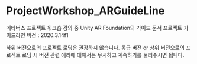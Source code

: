 # ProjectWorkshop_ARGuideLine
메타버스 프로젝트 워크숍 강의 중 Unity AR Foundation의 가이드 문서 프로젝트
가이드라인 버전 : 2020.3.14f1

하위 버전으로의 프로젝트 로딩은 권장하지 않습니다.
동급 버전 or 상위 버전으로의 프로젝트 로딩 시 버전 관련 에러에 대해서는 무시하고 계속하기를 눌러주시면 됩니다.

